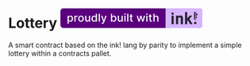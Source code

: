 # Lottery [![Built with ink!](https://raw.githubusercontent.com/paritytech/ink/master/.images/badge_flat.svg)](https://github.com/paritytech/ink)
A smart contract based on the ink! lang by parity to implement a simple lottery within a contracts pallet.
